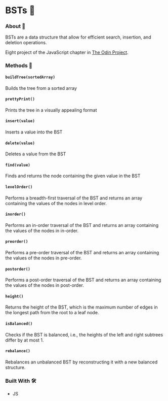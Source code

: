 # BSTs 🌳

### About 📖

BSTs are a data structure that allow for efficient search, insertion, and deletion operations.

Eight project of the JavaScript chapter in [The Odin Project](https://www.theodinproject.com).

### Methods 🔧

#### `buildTree(sortedArray)`

Builds the tree from a sorted array

#### `prettyPrint()`

Prints the tree in a visually appealing format

#### `insert(value)`

Inserts a value into the BST

#### `delete(value)`

Deletes a value from the BST

#### `find(value)`

Finds and returns the node containing the given value in the BST

#### `levelOrder()`

Performs a breadth-first traversal of the BST and returns an array containing the values of the nodes in level order.

#### `inorder()`

Performs an in-order traversal of the BST and returns an array containing the values of the nodes in in-order.

#### `preorder()`

Performs a pre-order traversal of the BST and returns an array containing the values of the nodes in pre-order.

#### `postorder()`

Performs a post-order traversal of the BST and returns an array containing the values of the nodes in post-order.

#### `height()`

Returns the height of the BST, which is the maximum number of edges in the longest path from the root to a leaf node.

#### `isBalanced()`

Checks if the BST is balanced, i.e., the heights of the left and right subtrees differ by at most 1.

#### `rebalance()`

Rebalances an unbalanced BST by reconstructing it with a new balanced structure.

### Built With 🛠️

- JS
